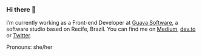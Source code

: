 ### Hi there :purple_heart:

I’m currently working as a Front-end Developer at [Guava Software](https://guava.software/), a software studio based on Recife, Brazil. You can find me on [Medium](https://medium.com/@paula_vaz), [dev.to](https://dev.to/pcosvaz) or [Twitter](https://twitter.com/pcosv).

Pronouns: she/her
